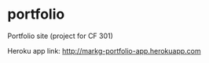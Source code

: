 # portfolio
Portfolio site (project for CF 301)

Heroku app link:
http://markg-portfolio-app.herokuapp.com
